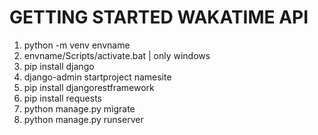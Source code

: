 # GETTING STARTED WAKATIME API

1) python -m venv envname
2) envname/Scripts/activate.bat | only windows
3) pip install django
4) django-admin startproject namesite
5) pip install djangorestframework
6) pip install requests
7) python manage.py migrate
8) python manage.py runserver